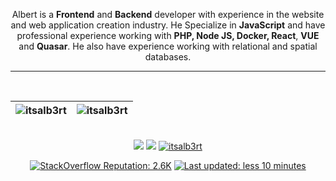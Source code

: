 <p align="center">
  Albert is a <b>Frontend</b> and <b>Backend</b> developer with experience in the website and web application creation industry. He Specialize in <b>JavaScript</b> and have professional experience working with <b>PHP, Node JS, Docker, React</b>, <b>VUE</b> and <b>Quasar</b>. He also have experience working with relational and spatial databases. 
</p>
<hr>
</br>

| <img src="https://github-readme-stats.vercel.app/api?username=itsalb3rt&show_icons=true&theme=vue&include_all_commits=true&bg_color=DEG,0D1117,434343&text_color=fff" alt="itsalb3rt" />	| <img src="https://github-readme-stats.vercel.app/api/top-langs/?username=itsalb3rt&layout=compact&theme=vue&langs_count=10&hide=java,c%2b%2b,html,tsql,shell&bg_color=DEG,434343,0D1117&text_color=fff" alt="itsalb3rt" />	|
|---	                                                                                                                  |---	                                                   
<br/>
<div align="center">
<a href="https://github.com/itsalb3rt?tab=followers"><img src="https://img.shields.io/github/followers/itsalb3rt.svg?style=social&label=Follow&maxAge=z"></a>
<a href="https://github.com/itsalb3rt"><img src="https://badges.frapsoft.com/os/v1/open-source.svg?v=103"></a>
<a href="https://github.com/itsalb3rt"><img src="https://komarev.com/ghpvc/?username=itsalb3rt&color=40A478" alt="itsalb3rt"/></a>

[![StackOverflow Reputation: 2.6K](https://img.shields.io/badge/StackOverflow-2.6K-40A478?logo=stackoverflow)](https://es.stackoverflow.com/users/39181/albert-hidalgo?tab=profile)
[![Last updated: less 10 minutes](https://img.shields.io/badge/last%20updated-less%20than%2010%20minutes-40A478)](https://github.com/itsalb3rt)
</div>
